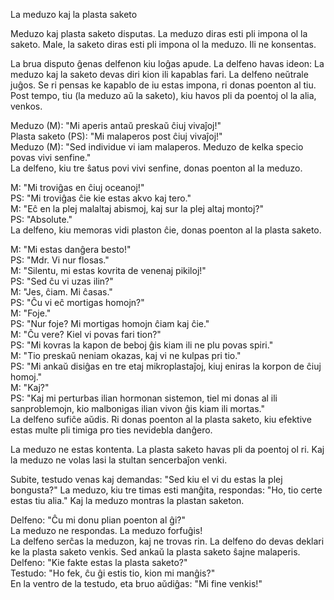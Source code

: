 La meduzo kaj la plasta saketo

Meduzo kaj plasta saketo disputas.
La meduzo diras esti pli impona ol la saketo.
Male, la saketo diras esti pli impona ol la meduzo.
Ili ne konsentas.

La brua disputo ĝenas delfenon kiu loĝas apude.
La delfeno havas ideon:
La meduzo kaj la saketo devas diri kion ili kapablas fari.
La delfeno neŭtrale juĝos.
Se ri pensas ke kapablo de iu estas impona, ri donas poenton al tiu.
Post tempo, tiu (la meduzo aŭ la saketo), kiu havos pli da poentoj ol la alia, venkos.

Meduzo (M): "Mi aperis antaŭ preskaŭ ĉiuj vivaĵoj!"  
Plasta saketo (PS): "Mi malaperos post ĉiuj vivaĵoj!"  
Meduzo (M): "Sed individue vi iam malaperos. Meduzo de kelka specio povas vivi senfine."  
La delfeno, kiu tre ŝatus povi vivi senfine, donas poenton al la meduzo.  

M: "Mi troviĝas en ĉiuj oceanoj!"  
PS: "Mi troviĝas ĉie kie estas akvo kaj tero."  
M: "Eĉ en la plej malaltaj abismoj, kaj sur la plej altaj montoj?"  
PS: "Absolute."  
La delfeno, kiu memoras vidi plaston ĉie, donas poenton al la plasta saketo.  

M: "Mi estas danĝera besto!"  
PS: "Mdr. Vi nur flosas."  
M: "Silentu, mi estas kovrita de venenaj pikiloj!"  
PS: "Sed ĉu vi uzas ilin?"  
M: "Jes, ĉiam. Mi ĉasas."  
PS: "Ĉu vi eĉ mortigas homojn?"  
M: "Foje."  
PS: "Nur foje? Mi mortigas homojn ĉiam kaj ĉie."  
M: "Ĉu vere? Kiel vi povas fari tion?"  
PS: "Mi kovras la kapon de beboj ĝis kiam ili ne plu povas spiri."  
M: "Tio preskaŭ neniam okazas, kaj vi ne kulpas pri tio."  
PS: "Mi ankaŭ disiĝas en tre etaj mikroplastaĵoj, kiuj eniras la korpon de ĉiuj homoj."  
M: "Kaj?"  
PS: "Kaj mi perturbas ilian hormonan sistemon, tiel mi donas al ili sanproblemojn, kio malbonigas ilian vivon ĝis kiam ili mortas."  
La delfeno sufiĉe aŭdis.
Ri donas poenton al la plasta saketo, kiu efektive estas multe pli timiga pro ties nevidebla danĝero.

La meduzo ne estas kontenta.
La plasta saketo havas pli da poentoj ol ri.
Kaj la meduzo ne volas lasi la stultan sencerbaĵon venki.

Subite, testudo venas kaj demandas: "Sed kiu el vi du estas la plej bongusta?"
La meduzo, kiu tre timas esti manĝita, respondas: "Ho, tio certe estas tiu alia."
Kaj la meduzo montras la plastan saketon.

Delfeno: "Ĉu mi donu plian poenton al ĝi?"  
La meduzo ne respondas. La meduzo forfuĝis!  
La delfeno serĉas la meduzon, kaj ne trovas rin. 
La delfeno do devas deklari ke la plasta saketo venkis. 
Sed ankaŭ la plasta saketo ŝajne malaperis.  
Delfeno: "Kie fakte estas la plasta saketo?"  
Testudo: "Ho fek, ĉu ĝi estis tio, kion mi manĝis?"  
En la ventro de la testudo, eta bruo aŭdiĝas: "Mi fine venkis!"  